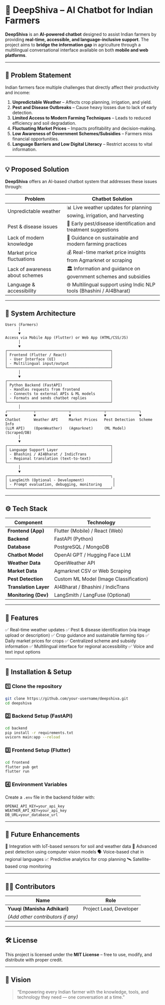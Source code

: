 

# 🌾 DeepShiva – AI Chatbot for Indian Farmers

**DeepShiva** is an **AI-powered chatbot** designed to assist Indian farmers by providing **real-time, accessible, and language-inclusive support**. The project aims to **bridge the information gap** in agriculture through a multilingual conversational interface available on both **mobile and web platforms**.

---

## 🚜 Problem Statement

Indian farmers face multiple challenges that directly affect their productivity and income:

1. **Unpredictable Weather** – Affects crop planning, irrigation, and yield.
2. **Pest and Disease Outbreaks** – Cause heavy losses due to lack of early detection.
3. **Limited Access to Modern Farming Techniques** – Leads to reduced efficiency and soil degradation.
4. **Fluctuating Market Prices** – Impacts profitability and decision-making.
5. **Low Awareness of Government Schemes/Subsidies** – Farmers miss financial opportunities.
6. **Language Barriers and Low Digital Literacy** – Restrict access to vital information.

---

## 💡 Proposed Solution

**DeepShiva** offers an AI-based chatbot system that addresses these issues through:

| Problem                         | Chatbot Solution                                                        |
| ------------------------------- | ----------------------------------------------------------------------- |
| Unpredictable weather           | 📊 Live weather updates for planning sowing, irrigation, and harvesting |
| Pest & disease issues           | 🐛 Early pest/disease identification and treatment suggestions          |
| Lack of modern knowledge        | 🌱 Guidance on sustainable and modern farming practices                 |
| Market price fluctuations       | 💰 Real-time market price insights from Agmarknet or scraping           |
| Lack of awareness about schemes | 🏛️ Information and guidance on government schemes and subsidies        |
| Language & accessibility        | 🌐 Multilingual support using Indic NLP tools (Bhashini / AI4Bharat)    |

---

## 🧠 System Architecture

```plaintext
Users (Farmers)
      │
      ▼
Access via Mobile App (Flutter) or Web App (HTML/CSS/JS)
      │
      ▼
┌───────────────────────────────────────────────┐
│ Frontend (Flutter / React)                    │
│ - User Interface (UI)                         │
│ - Multilingual input/output                   │
└───────────────────────────────────────────────┘
      │
      ▼
┌───────────────────────────────────────────────┐
│ Python Backend (FastAPI)                      │
│ - Handles requests from frontend              │
│ - Connects to external APIs & ML models       │
│ - Formats and sends chatbot replies           │
└───────────────────────────────────────────────┘
      │
┌────────────┬───────────────┬───────────────┬───────────────┐
▼            ▼               ▼               ▼               ▼
Chatbot      Weather API     Market Prices   Pest Detection  Scheme Info
(LLM API)    (OpenWeather)   (Agmarknet)     (ML Model)      (Scraped/DB)
      │
      ▼
┌───────────────────────────────────────────────┐
│ Language Support Layer                        │
│ - Bhashini / AI4Bharat / IndicTrans           │
│ - Regional translation (text-to-text)         │
└───────────────────────────────────────────────┘
      │
      ▼
┌───────────────────────────────────────────────┐
│ LangSmith (Optional - Development)             │
│ - Prompt evaluation, debugging, monitoring     │
└───────────────────────────────────────────────┘
```

---

## ⚙️ Tech Stack

| Component             | Technology                             |
| --------------------- | -------------------------------------- |
| **Frontend (App)**    | Flutter (Mobile) / React (Web)         |
| **Backend**           | FastAPI (Python)                       |
| **Database**          | PostgreSQL / MongoDB                   |
| **Chatbot Model**     | OpenAI GPT / Hugging Face LLM          |
| **Weather Data**      | OpenWeather API                        |
| **Market Data**       | Agmarknet CSV or Web Scraping          |
| **Pest Detection**    | Custom ML Model (Image Classification) |
| **Translation Layer** | AI4Bharat / Bhashini / IndicTrans      |
| **Monitoring (Dev)**  | LangSmith / LangFuse (Optional)        |

---

## 📱 Features

✅ Real-time weather updates
✅ Pest & disease identification (via image upload or description)
✅ Crop guidance and sustainable farming tips
✅ Daily market prices for crops
✅ Centralized scheme and subsidy information
✅ Multilingual interface for regional accessibility
✅ Voice and text input options

---

## 🔧 Installation & Setup

### 1️⃣ Clone the repository

```bash
git clone https://github.com/your-username/deepshiva.git
cd deepshiva
```

### 2️⃣ Backend Setup (FastAPI)

```bash
cd backend
pip install -r requirements.txt
uvicorn main:app --reload
```

### 3️⃣ Frontend Setup (Flutter)

```bash
cd frontend
flutter pub get
flutter run
```

### 4️⃣ Environment Variables

Create a `.env` file in the backend folder with:

```
OPENAI_API_KEY=your_api_key
WEATHER_API_KEY=your_api_key
DB_URL=your_database_url
```

---

## 🧩 Future Enhancements

🚜 Integration with IoT-based sensors for soil and weather data
🧬 Advanced pest detection using computer vision models
🗣️ Voice-based chat in regional languages
📈 Predictive analytics for crop planning
🛰️ Satellite-based crop monitoring

---

## 👨‍💻 Contributors

| Name                              | Role                    |
| --------------------------------- | ----------------------- |
| **Yuuqi (Manisha Adhikari)**      | Project Lead, Developer |
| *(Add other contributors if any)* |                         |

---

## 🛠️ License

This project is licensed under the **MIT License** – free to use, modify, and distribute with proper credit.

---

## 🌱 Vision

> “Empowering every Indian farmer with the knowledge, tools, and technology they need — one conversation at a time.”

